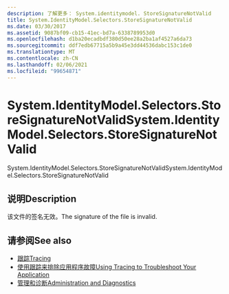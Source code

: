 ```yaml
---
description: 了解更多： System.identitymodel. StoreSignatureNotValid
title: System.IdentityModel.Selectors.StoreSignatureNotValid
ms.date: 03/30/2017
ms.assetid: 9087bf09-cb15-41ec-bd7a-6338789953d0
ms.openlocfilehash: d1ba20ecadbdf380d50ee28a2ba1af4527a6da73
ms.sourcegitcommit: ddf7edb67715a5b9a45e3dd44536dabc153c1de0
ms.translationtype: MT
ms.contentlocale: zh-CN
ms.lasthandoff: 02/06/2021
ms.locfileid: "99654871"
---
```

# <a name="systemidentitymodelselectorsstoresignaturenotvalid"></a><span data-ttu-id="88dbd-103">System.IdentityModel.Selectors.StoreSignatureNotValid</span><span class="sxs-lookup"><span data-stu-id="88dbd-103">System.IdentityModel.Selectors.StoreSignatureNotValid</span></span>

<span data-ttu-id="88dbd-104">System.IdentityModel.Selectors.StoreSignatureNotValid</span><span class="sxs-lookup"><span data-stu-id="88dbd-104">System.IdentityModel.Selectors.StoreSignatureNotValid</span></span>  
  
## <a name="description"></a><span data-ttu-id="88dbd-105">说明</span><span class="sxs-lookup"><span data-stu-id="88dbd-105">Description</span></span>  

 <span data-ttu-id="88dbd-106">该文件的签名无效。</span><span class="sxs-lookup"><span data-stu-id="88dbd-106">The signature of the file is invalid.</span></span>  
  
## <a name="see-also"></a><span data-ttu-id="88dbd-107">请参阅</span><span class="sxs-lookup"><span data-stu-id="88dbd-107">See also</span></span>

- [<span data-ttu-id="88dbd-108">跟踪</span><span class="sxs-lookup"><span data-stu-id="88dbd-108">Tracing</span></span>](index.md)
- [<span data-ttu-id="88dbd-109">使用跟踪来排除应用程序故障</span><span class="sxs-lookup"><span data-stu-id="88dbd-109">Using Tracing to Troubleshoot Your Application</span></span>](using-tracing-to-troubleshoot-your-application.md)
- [<span data-ttu-id="88dbd-110">管理和诊断</span><span class="sxs-lookup"><span data-stu-id="88dbd-110">Administration and Diagnostics</span></span>](../index.md)
